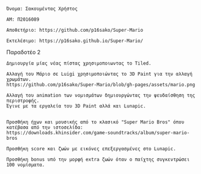     Όνομα: Σακουμέντας Χρήστος

    ΑΜ: Π2016089

    Αποθετήριο: https://github.com/p16sako/Super-Mario

    Εκτελέσιμο: https://p16sako.github.io/Super-Mario/

 Παραδοτέο 2

    Δημιουργία μίας νέας πίστας χρησιμοποιωντας το Tiled.
  
    Αλλαγή του Μάριο σε Luigi χρησιμοποιώντας το 3D Paint για την αλλαγή χρωμάτων.
    https://github.com/p16sako/Super-Mario/blob/gh-pages/assets/mario.png
  
    Αλλαγή του animation των νομισμάτων δημιουργώντας την ψευδαίσθηση της περιστροφής.
    Έγινε με τα εργαλεία του 3D Paint αλλά και Lunapic.
    
  
    Προσθήκη ήχων και μουσικής από το κλασικό "Super Mario Bros" όπου κατέβασα από την ιστοσελίδα:
    https://downloads.khinsider.com/game-soundtracks/album/super-mario-bros
  
    Προσθήκη score και ζωών με εικόνες επεξεργασμένες στο Lunapic.
  
    Προσθήκη bonus υπό την μορφή extra ζωών όταν ο παίχτης συγκεντρώσει 100 νομίσματα.
  
  
  
